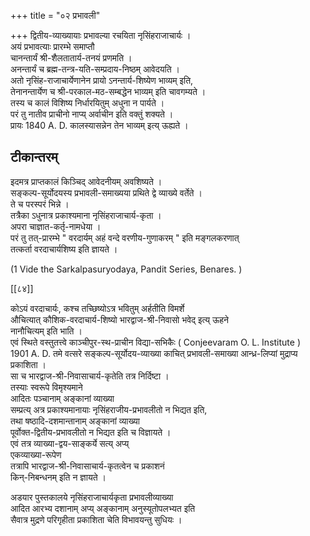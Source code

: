 +++
title = "०२ प्रभावली"

+++
द्वितीय-व्याख्यायाः प्रभावल्या रचयिता नृसिंहराजाचार्यः ।  
अयं प्रभावत्याः प्रारम्भे समाप्तौ  
चानन्तार्यं श्री-शैलतातार्य-तनयं प्रणमति ।  
अनन्तार्यं च ब्रह्म-तन्त्र-यति-सम्प्रदाय-निष्ठम् आवेदयति ।  
अतो नृसिंह-राजाचार्येणानेन प्रायो ऽनन्तार्य-शिष्येण भाव्यम् इति,  
तेनानन्तार्येण च श्री-परकाल-मठ-सम्बद्धेन भाव्यम् इति चावगम्यते ।  
तस्य च कालं विशिष्य निर्धारयितुम् अधुना न पार्यते ।  
परं तु नातीव प्राचीनो नाप्य् अर्वाचीन इति वक्तुं शक्यते ।  
प्रायः 1840 A. D. कालस्यासन्नेन तेन भाव्यम् इत्य् ऊह्यते ।  

## टीकान्तरम्
इदमत्र प्राप्तकालं किञ्चिद् आवेदनीयम् अवशिष्यते ।  
सङ्कल्प-सूर्योदयस्य प्रभावली-समाख्यया प्रथिते द्वे व्याख्ये वर्तेते ।  
ते च परस्परं भिन्ने ।  
तत्रैका ऽधुनात्र प्रकाश्यमाना नृसिंहराजाचार्य-कृता ।  
अपरा चाज्ञात-कर्तृ-नामधेया ।  
परं तु तत्-प्रारम्भे " वरदार्यम् अहं वन्दे वरणीय-गुणाकरम् " इति मङ्गलकरणात्  
तत्कर्ता वरदाचार्यशिष्य इति ज्ञायते ।  

(1 Vide the Sarkalpasuryodaya, Pandit Series, Benares. )

[[८४]]

कोऽयं वरदाचार्यः, कश्च तच्छिष्योऽत्र भवितुम् अर्हतीति विमर्शे  
औचित्यात् कौशिक-वरदाचार्य-शिष्यो भारद्वाज-श्री-निवासो भवेद् इत्य् ऊहने  
नानौचित्यम् इति भाति ।  
एवं स्थिते वस्तुतत्त्वे काञ्चीपुर-स्थ-प्राचीन विद्या-सभिकैः ( Conjeevaram O. L. Institute )  
1901 A. D. तमे वत्सरे सङ्कल्प-सूर्योदय-व्याख्या काचित् प्रभावली-समाख्या आन्ध्र-लिप्यां मुद्राप्य प्रकाशिता ।  
सा च भारद्वाज-श्री-निवासाचार्य-कृतेति तत्र निर्दिष्टा ।  
तस्याः स्वरूपे विमृश्यमाने  
आदितः पञ्चानाम् अङ्कानां व्याख्या  
सम्प्रत्य् अत्र प्रकाश्यमानायाः नृसिंहराजीय-प्रभावलीतो न भिद्यत इति,  
तथा षष्ठादि-दशमान्तानाम् अङ्कानां व्याख्या  
पूर्वोक्त-द्वितीय-प्रभावलीतो न भिद्यत इति च विज्ञायते ।  
एवं तत्र व्याख्या-द्वय-साङ्कर्ये सत्य् अप्य्  
एकव्याख्या-रूपेण  
तत्रापि भारद्वाज-श्री-निवासाचार्य-कृतत्वेन च प्रकाशनं  
किन्-निबन्धनम् इति न ज्ञायते ।  

अडयार पुस्तकालये नृसिंहराजाचार्यकृता प्रभावलीव्याख्या  
आदित आरभ्य दशानाम् अप्य् अङ्कानाम् अनुस्यूतोपलभ्यत इति  
सैवात्र मुद्रणे परिगृहीता प्रकाशिता चेति विभावयन्तु सुधियः । 
